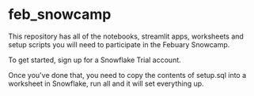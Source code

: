# feb_snowcamp

This repository has all of the notebooks, streamlit apps, worksheets and setup scripts you will need to participate in the Febuary Snowcamp.

To get started, sign up for a Snowflake Trial account.

Once you've done that, you need to copy the contents of setup.sql into a worksheet in Snowflake, run all and it will set everything up.